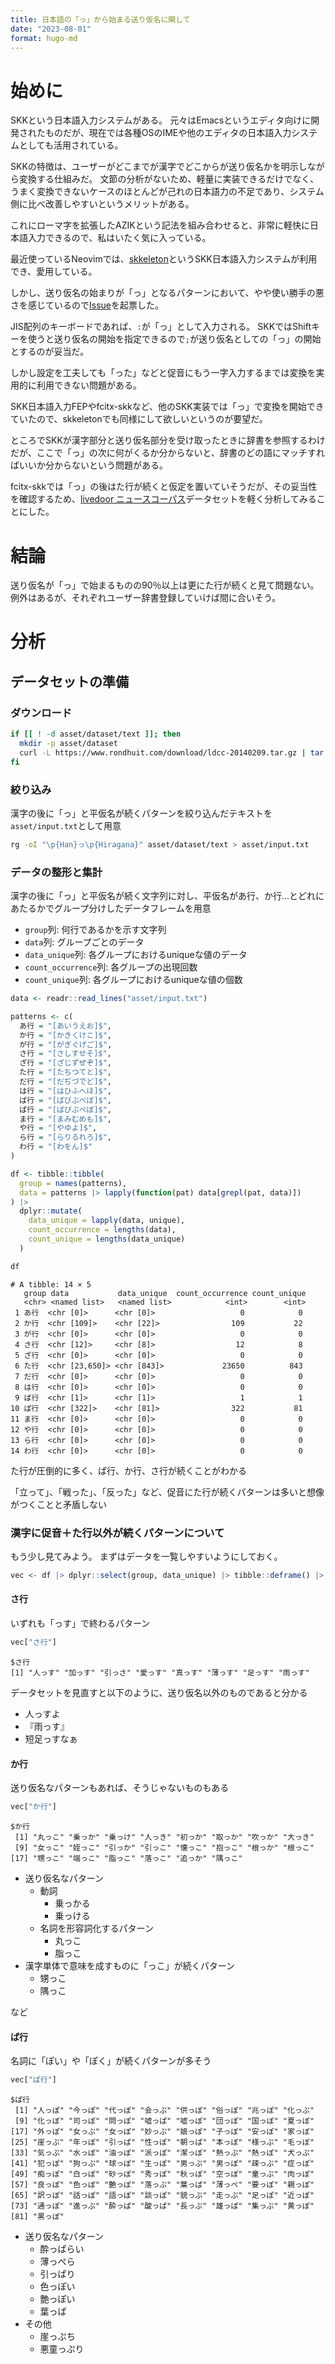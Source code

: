 ```yaml
---
title: 日本語の「っ」から始まる送り仮名に関して
date: "2023-08-01"
format: hugo-md
---
```


# 始めに

SKKという日本語入力システムがある。
元々はEmacsというエディタ向けに開発されたものだが、現在では各種OSのIMEや他のエディタの日本語入力システムとしても活用されている。

SKKの特徴は、ユーザーがどこまでが漢字でどこからが送り仮名かを明示しながら変換する仕組みだ。
文節の分析がないため、軽量に実装できるだけでなく、うまく変換できないケースのほとんどが己れの日本語力の不足であり、システム側に比べ改善しやすいというメリットがある。

これにローマ字を拡張したAZIKという記法を組み合わせると、非常に軽快に日本語入力できるので、私はいたく気に入っている。

最近使っているNeovimでは、[skkeleton](https://github.com/vim-skk/skkeleton)というSKK日本語入力システムが利用でき、愛用している。

しかし、送り仮名の始まりが「っ」となるパターンにおいて、やや使い勝手の悪さを感じているので[Issue](https://github.com/vim-skk/skkeleton/issues/138)を起票した。

JIS配列のキーボードであれば、`:`が「っ」として入力される。
SKKではShiftキーを使うと送り仮名の開始を指定できるので`;`が送り仮名としての「っ」の開始とするのが妥当だ。

しかし設定を工夫しても「った」などと促音にもう一字入力するまでは変換を実用的に利用できない問題がある。

SKK日本語入力FEPやfcitx-skkなど、他のSKK実装では「っ」で変換を開始できていたので、skkeletonでも同様にして欲しいというのが要望だ。

ところでSKKが漢字部分と送り仮名部分を受け取ったときに辞書を参照するわけだが、ここで「っ」の次に何がくるか分からないと、辞書のどの語にマッチすればいいか分からないという問題がある。

fcitx-skkでは「っ」の後はた行が続くと仮定を置いていそうだが、その妥当性を確認するため、[livedoor ニュースコーパス](https://www.rondhuit.com/download.html)データセットを軽く分析してみることにした。

# 結論

送り仮名が「っ」で始まるものの90％以上は更にた行が続くと見て問題ない。
例外はあるが、それぞれユーザー辞書登録していけば間に合いそう。

# 分析

## データセットの準備

### ダウンロード

``` bash
if [[ ! -d asset/dataset/text ]]; then
  mkdir -p asset/dataset
  curl -L https://www.rondhuit.com/download/ldcc-20140209.tar.gz | tar -xz -C asset/dataset
fi
```

### 絞り込み

漢字の後に「っ」と平仮名が続くパターンを絞り込んだテキストを`asset/input.txt`として用意

``` bash
rg -oI "\p{Han}っ\p{Hiragana}" asset/dataset/text > asset/input.txt
```

### データの整形と集計

漢字の後に「っ」と平仮名が続く文字列に対し、平仮名があ行、か行...とどれにあたるかでグループ分けしたデータフレームを用意

-   `group`列: 何行であるかを示す文字列
-   `data`列: グループごとのデータ
-   `data_unique`列: 各グループにおけるuniqueな値のデータ
-   `count_occurrence`列: 各グループの出現回数
-   `count_unique`列: 各グループにおけるuniqueな値の個数

``` r
data <- readr::read_lines("asset/input.txt")

patterns <- c(
  あ行 = "[あいうえお]$",
  か行 = "[かきくけこ]$",
  が行 = "[がぎぐげご]$",
  さ行 = "[さしすせそ]$",
  ざ行 = "[ざじずぜぞ]$",
  た行 = "[たちつてと]$",
  だ行 = "[だぢづでど]$",
  は行 = "[はひふへほ]$",
  ば行 = "[ばびぶべぼ]$",
  ぱ行 = "[ぱぴぷぺぽ]$",
  ま行 = "[まみむめも]$",
  や行 = "[やゆよ]$",
  ら行 = "[らりるれろ]$",
  わ行 = "[わをん]$"
)

df <- tibble::tibble(
  group = names(patterns),
  data = patterns |> lapply(function(pat) data[grepl(pat, data)])
) |>
  dplyr::mutate(
    data_unique = lapply(data, unique),
    count_occurrence = lengths(data),
    count_unique = lengths(data_unique)
  )

df
```

    # A tibble: 14 × 5
       group data           data_unique  count_occurrence count_unique
       <chr> <named list>   <named list>            <int>        <int>
     1 あ行  <chr [0]>      <chr [0]>                   0            0
     2 か行  <chr [109]>    <chr [22]>                109           22
     3 が行  <chr [0]>      <chr [0]>                   0            0
     4 さ行  <chr [12]>     <chr [8]>                  12            8
     5 ざ行  <chr [0]>      <chr [0]>                   0            0
     6 た行  <chr [23,650]> <chr [843]>             23650          843
     7 だ行  <chr [0]>      <chr [0]>                   0            0
     8 は行  <chr [0]>      <chr [0]>                   0            0
     9 ば行  <chr [1]>      <chr [1]>                   1            1
    10 ぱ行  <chr [322]>    <chr [81]>                322           81
    11 ま行  <chr [0]>      <chr [0]>                   0            0
    12 や行  <chr [0]>      <chr [0]>                   0            0
    13 ら行  <chr [0]>      <chr [0]>                   0            0
    14 わ行  <chr [0]>      <chr [0]>                   0            0

た行が圧倒的に多く、ぱ行、か行、さ行が続くことがわかる

「立って」、「戦った」、「反った」など、促音にた行が続くパターンは多いと想像がつくことと矛盾しない

### 漢字に促音＋た行以外が続くパターンについて

もう少し見てみよう。
まずはデータを一覧しやすいようにしておく。

``` r
vec <- df |> dplyr::select(group, data_unique) |> tibble::deframe() |> lapply(sort)
```

#### さ行

いずれも「っす」で終わるパターン

``` r
vec["さ行"]
```

    $さ行
    [1] "人っす" "加っす" "引っさ" "愛っす" "真っす" "薄っす" "足っす" "雨っす"

データセットを見直すと以下のように、送り仮名以外のものであると分かる

-   人っすよ
-   『雨っす』
-   短足っすなぁ

#### か行

送り仮名なパターンもあれば、そうじゃないものもある

``` r
vec["か行"]
```

    $か行
     [1] "丸っこ" "乗っか" "乗っけ" "人っき" "初っか" "取っか" "吹っか" "大っき"
     [9] "女っこ" "姪っこ" "引っか" "引っこ" "懐っこ" "抱っこ" "根っか" "根っこ"
    [17] "甥っこ" "端っこ" "脂っこ" "落っこ" "追っか" "隅っこ"

-   送り仮名なパターン
    -   動詞
        -   乗っかる
        -   乗っける
    -   名詞を形容詞化するパターン
        -   丸っこ
        -   脂っこ
-   漢字単体で意味を成すものに「っこ」が続くパターン
    -   甥っこ
    -   隅っこ

など

#### ぱ行

名詞に「ぽい」や「ぽく」が続くパターンが多そう

``` r
vec["ぱ行"]
```

    $ぱ行
     [1] "人っぽ" "今っぽ" "代っぽ" "会っぷ" "供っぽ" "俗っぽ" "兆っぽ" "化っぷ"
     [9] "化っぽ" "司っぽ" "問っぽ" "嘘っぱ" "嘘っぽ" "団っぽ" "国っぽ" "夏っぽ"
    [17] "外っぽ" "女っぷ" "女っぽ" "妙っぷ" "娘っぽ" "子っぽ" "安っぽ" "家っぽ"
    [25] "崖っぷ" "年っぽ" "引っぱ" "性っぽ" "朝っぱ" "本っぽ" "様っぷ" "毛っぽ"
    [33] "気っぷ" "水っぽ" "油っぽ" "派っぽ" "潔っぽ" "熱っぷ" "熱っぽ" "犬っぷ"
    [41] "犯っぽ" "狗っぷ" "球っぽ" "生っぽ" "男っぷ" "男っぽ" "疎っぷ" "症っぽ"
    [49] "痴っぽ" "白っぽ" "砂っぽ" "秀っぽ" "秋っぽ" "空っぽ" "童っぷ" "肉っぽ"
    [57] "良っぽ" "色っぽ" "艶っぽ" "落っぷ" "葉っぱ" "薄っぺ" "要っぽ" "親っぽ"
    [65] "訳っぽ" "話っぽ" "語っぽ" "談っぽ" "貌っぷ" "走っぷ" "足っぽ" "近っぽ"
    [73] "通っぽ" "進っぷ" "酔っぱ" "酸っぱ" "長っぷ" "雄っぱ" "集っぷ" "黄っぽ"
    [81] "黒っぽ"

-   送り仮名なパターン
    -   酔っぱらい
    -   薄っぺら
    -   引っぱり
    -   色っぽい
    -   艶っぽい
    -   葉っぱ
-   その他
    -   崖っぷち
    -   悪童っぷり

